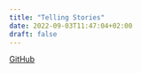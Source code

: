```yaml
---
title: "Telling Stories"
date: 2022-09-03T11:47:04+02:00
draft: false
---
```


[GitHub](https://github.com/andreamiele/TellingStories)
